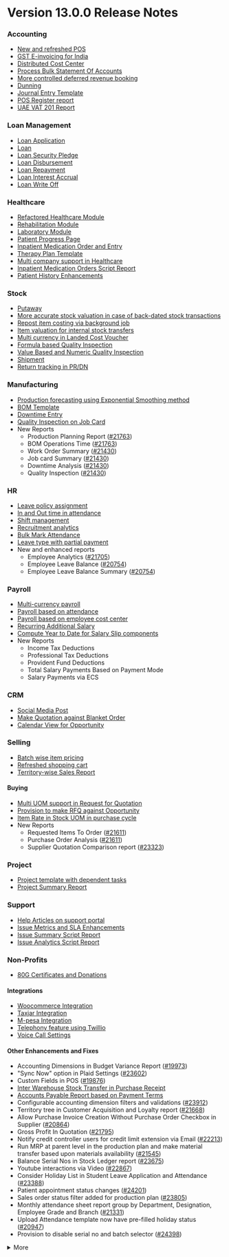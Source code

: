 # Version 13.0.0 Release Notes

### Accounting
- [New and refreshed POS](https://github.com/frappe/beasm/pull/20789)
- [GST E-invoicing for India](https://docs.beasm.com/docs/user/manual/en/regional/india/setup-e-invoicing)
- [Distributed Cost Center](https://docs.beasm.com/docs/user/manual/en/accounts/distributed-cost-center)
- [Process Bulk Statement Of Accounts](https://docs.beasm.com/docs/user/manual/en/accounts/process-statement-of-accounts)
- [More controlled deferred revenue booking](https://docs.beasm.com/docs/user/manual/en/accounts/process-deferred-accounting)
- [Dunning](https://docs.beasm.com/docs/user/manual/en/accounts/dunning)
- [Journal Entry Template](https://docs.beasm.com/docs/user/manual/en/accounts/journal-entry-template)
- [POS Register report](https://github.com/frappe/beasm/pull/23313)
- [UAE VAT 201 Report](https://github.com/frappe/beasm/pull/23447)


### Loan Management
- [Loan Application](https://docs.beasm.com/docs/user/manual/en/loan-management/loan-application)
- [Loan](https://docs.beasm.com/docs/user/manual/en/loan-management/loan)
- [Loan Security Pledge](https://docs.beasm.com/docs/user/manual/en/loan-management/loan-security-pledge)
- [Loan Disbursement](https://docs.beasm.com/docs/user/manual/en/loan-management/loan-disbursement)
- [Loan Repayment](https://docs.beasm.com/docs/user/manual/en/loan-management/loan-repayment)
- [Loan Interest Accrual](https://docs.beasm.com/docs/user/manual/en/loan-management/loan-interest-accrual)
- [Loan Write Off](https://docs.beasm.com/docs/user/manual/en/loan-management/loan-write-off)

### Healthcare
- [Refactored Healthcare Module](https://docs.beasm.com/docs/user/manual/en/healthcare)
- [Rehabilitation Module](https://docs.beasm.com/docs/user/manual/en/healthcare/exercise_type)
- [Laboratory Module](https://docs.beasm.com/docs/user/manual/en/healthcare/setup_laboratory)
- [Patient Progress Page](https://github.com/frappe/beasm/pull/22474)
- [Inpatient Medication Order and Entry](https://docs.beasm.com/docs/user/manual/en/healthcare/inpatient_medication_entry)
- [Therapy Plan Template](https://docs.beasm.com/docs/user/manual/en/healthcare/therapy_plan)
- [Multi company support in Healthcare](https://github.com/frappe/beasm/pull/21290)
- [Inpatient Medication Orders Script Report](https://github.com/frappe/beasm/pull/23984)
- [Patient History Enhancements](https://github.com/frappe/beasm/pull/24033)


### Stock
- [Putaway](https://docs.beasm.com/docs/user/manual/en/stock/putaway-rule)
- [More accurate stock valuation in case of back-dated stock transactions](https://github.com/frappe/beasm/pull/24183)
- [Repost item costing via background job](https://github.com/frappe/beasm/pull/24183)
- [Item valuation for internal stock transfers](https://github.com/frappe/beasm/pull/24200)
- [Multi currency in Landed Cost Voucher](https://github.com/frappe/beasm/pull/24127)
- [Formula based Quality Inspection](https://docs.beasm.com/docs/user/manual/en/stock/quality-inspection)
- [Value Based and Numeric Quality Inspection](https://github.com/frappe/beasm/pull/24181)
- [Shipment](https://github.com/frappe/beasm/pull/22914)
- [Return tracking in PR/DN](https://github.com/frappe/beasm/pull/22859)

### Manufacturing
- [Production forecasting using Exponential Smoothing method](https://docs.beasm.com/docs/user/manual/en/manufacturing/reports/demand-driven-forecasting)
- [BOM Template](https://docs.beasm.com/docs/user/manual/en/manufacturing/bill-of-materials#34-bom-template)
- [Downtime Entry](https://docs.beasm.com/docs/user/manual/en/manufacturing/downtime-entry)
- [Quality Inspection on Job Card](https://github.com/frappe/beasm/pull/23964)
- New Reports
  - Production Planning Report ([#21763](https://github.com/frappe/beasm/pull/21763))
  - BOM Operations Time ([#21763](https://github.com/frappe/beasm/pull/21763))
  - Work Order Summary ([#21430](https://github.com/frappe/beasm/pull/21430))
  - Job card Summary ([#21430](https://github.com/frappe/beasm/pull/21430))
  - Downtime Analysis ([#21430](https://github.com/frappe/beasm/pull/21430))
  - Quality Inspection ([#21430](https://github.com/frappe/beasm/pull/21430))

### HR
- [Leave policy assignment](https://github.com/frappe/beasm/pull/23112)
- [In and Out time in attendance](https://github.com/frappe/beasm/pull/21547)
- [Shift management](https://docs.beasm.com/docs/user/manual/en/human-resources/shift-management)
- [Recruitment analytics](https://github.com/frappe/beasm/pull/21732)
- [Bulk Mark Attendance](https://github.com/frappe/beasm/pull/20062)
- [Leave type with partial payment](https://github.com/frappe/beasm/pull/23173)
- New and enhanced reports
    - Employee Analytics ([#21705](https://github.com/frappe/beasm/pull/21705))
    - Employee Leave Balance ([#20754](https://github.com/frappe/beasm/pull/20754))
    - Employee Leave Balance Summary ([#20754](https://github.com/frappe/beasm/pull/20754))

### Payroll
- [Multi-currency payroll](https://github.com/frappe/beasm/pull/23519)
- [Payroll based on attendance](https://github.com/frappe/beasm/pull/21258)
- [Payroll based on employee cost center](https://github.com/frappe/beasm/pull/21609)
- [Recurring Additional Salary](https://github.com/frappe/beasm/pull/20936)
- [Compute Year to Date for Salary Slip components](https://github.com/frappe/beasm/pull/24362)
- New Reports
  - Income Tax Deductions
  - Professional Tax Deductions
  - Provident Fund Deductions
  - Total Salary Payments Based on Payment Mode
  - Salary Payments via ECS

### CRM
- [Social Media Post](https://docs.beasm.com/docs/user/manual/en/CRM/social-media-post)
- [Make Quotation against Blanket Order](https://docs.beasm.com/docs/user/manual/en/selling/blanket-order)
- [Calendar View for Opportunity](https://github.com/frappe/beasm/pull/21280)

### Selling
- [Batch wise item pricing](https://github.com/frappe/beasm/pull/24470)
- [Refreshed shopping cart](https://github.com/frappe/beasm/pull/22617)
- [Territory-wise Sales Report](https://github.com/frappe/beasm/pull/20428)

#### Buying
- [Multi UOM support in Request for Quotation](https://github.com/frappe/beasm/pull/22249)
- [Provision to make RFQ against Opportunity](https://github.com/frappe/beasm/pull/22765)
- [Item Rate in Stock UOM in purchase cycle](https://github.com/frappe/beasm/pull/24315)
- New Reports
  - Requested Items To Order ([#21611](https://github.com/frappe/beasm/pull/21611))
  - Purchase Order Analysis ([#21611](https://github.com/frappe/beasm/pull/21611))
  - Supplier Quotation Comparison report ([#23323](https://github.com/frappe/beasm/pull/23323))

### Project
- [Project template with dependent tasks](https://github.com/frappe/beasm/pull/24092)
- [Project Summary Report](https://github.com/frappe/beasm/pull/21587)

### Support
- [Help Articles on support portal](https://github.com/frappe/beasm/pull/22194)
- [Issue Metrics and SLA Enhancements](https://github.com/frappe/beasm/pull/21617)
- [Issue Summary Script Report](https://docs.beasm.com/docs/user/manual/en/support/support_reports)
- [Issue Analytics Script Report](https://docs.beasm.com/docs/user/manual/en/support/support_reports)

### Non-Profits
- [80G Certificates and Donations](https://docs.beasm.com/docs/user/manual/en/non_profit/tax_exemption_80g_certificate)

#### Integrations
- [Woocommerce Integration](https://docs.beasm.com/docs/user/manual/en/beasm_integration/woocommerce_integration)
- [Taxjar Integration](https://github.com/frappe/beasm/pull/21047)
- [M-pesa Integration](https://docs.beasm.com/docs/user/manual/en/beasm_integration/mpesa-integration)
- [Telephony feature using Twillio](https://github.com/frappe/beasm/pull/24032)
- [Voice Call Settings](https://github.com/frappe/beasm/pull/24126)


#### Other Enhancements and Fixes
- Accounting Dimensions in Budget Variance Report ([#19973](https://github.com/frappe/beasm/pull/19973))
- "Sync Now" option in Plaid Settings ([#23602](https://github.com/frappe/beasm/pull/23602))
- Custom Fields in POS ([#19876](https://github.com/frappe/beasm/pull/19876))
- [Inter Warehouse Stock Transfer in Purchase Receipt](https://docs.beasm.com/docs/user/manual/en/stock/articles/material-transfer-from-delivery-note)
- [Accounts Payable Report based on Payment Terms](https://docs.beasm.com/docs/user/manual/en/accounts/accounting-reports)
- Configurable accounting dimension filters and validations ([#23912](https://github.com/frappe/beasm/pull/23912))
- Territory tree in Customer Acquisition and Loyalty report ([#21668](https://github.com/frappe/beasm/pull/21668))
- Allow Purchase Invoice Creation Without Purchase Order Checkbox in Supplier ([#20864](https://github.com/frappe/beasm/pull/20864))
- Gross Profit In Quotation ([#21795](https://github.com/frappe/beasm/pull/21795))
- Notify credit controller users for credit limit extension via Email ([#22213](https://github.com/frappe/beasm/pull/22213))
- Run MRP at parent level in the production plan and make material transfer based upon materials availability ([#21545](https://github.com/frappe/beasm/pull/21545))
- Balance Serial Nos in Stock Ledger report ([#23675](https://github.com/frappe/beasm/pull/23675))
- Youtube interactions via Video  ([#22867](https://github.com/frappe/beasm/pull/22867))
- Consider Holiday List in Student Leave Application and Attendance ([#23388](https://github.com/frappe/beasm/pull/23388))
- Patient appointment status changes ([#24201](https://github.com/frappe/beasm/pull/24201))
- Sales order status filter added for production plan ([#23805](https://github.com/frappe/beasm/pull/23805))
- Monthly attendance sheet report group by Department, Designation, Employee Grade and Branch ([#21331](https://github.com/frappe/beasm/pull/21331))
- Upload Attendance template now have pre-filled holiday status ([#20947](https://github.com/frappe/beasm/pull/20947))
- Provision to disable serial no and batch selector ([#24398](https://github.com/frappe/beasm/pull/24398))

<details>
<summary>More</summary>

- Fetch Items from BOM in Stock Entry([#19498](https://github.com/frappe/beasm/pull/19498))
- Supplier Sourced Items in BOM ([#23557](https://github.com/frappe/beasm/pull/23557))
- Close Production Plan ([#23728](https://github.com/frappe/beasm/pull/23728))
- Button to create Stock Entry for Drug Shortage ([#24012](https://github.com/frappe/beasm/pull/24012))
- Added column cost center in Accounts Receivable report ([#23835](https://github.com/frappe/beasm/pull/23835))
- Added jinja templating in Contract Template ([#24046](https://github.com/frappe/beasm/pull/24046))
- Make account number length configurable ([#23845](https://github.com/frappe/beasm/pull/23845))
- Add company and correct filter in bank reconciliation statement ([#23614](https://github.com/frappe/beasm/pull/23614))
- Added Condition field in Pricing Rule ([#23014](https://github.com/frappe/beasm/pull/23014))
- Open lead status on next contact date ([#23445](https://github.com/frappe/beasm/pull/23445))
- [Tax Category in POS Profile](https://docs.beasm.com/docs/user/manual/en/accounts/pos-profile)
- Added phone field in product Inquiry ([#23170](https://github.com/frappe/beasm/pull/23170))
- Allow Discharge despite Unbilled Healthcare Services ([#24281](https://github.com/frappe/beasm/pull/24281))
- Do Not Bill Patient Encounters for Inpatients ([#24355](https://github.com/frappe/beasm/pull/24355))
- Autofill Supplier pop-up when only 1 Supplier in RFQ ([#22512](https://github.com/frappe/beasm/pull/22512))
- Accounting entries for service item in Purchase receipt ([#22223](https://github.com/frappe/beasm/pull/22223))
- Added Project in Sales Analytics report ([#23309](https://github.com/frappe/beasm/pull/23309))
- Added all companies option in employee tree to view employee across all companies ([#22573](https://github.com/frappe/beasm/pull/22573))
- Email Group Option In Email Campaign ([#22731](https://github.com/frappe/beasm/pull/22731))
- Stock Report Enhancements ([#21727](https://github.com/frappe/beasm/pull/21727))
- Added range for age in stock ageing ([#22622](https://github.com/frappe/beasm/pull/22622))
- Report Summary in Financial Statement([#20876](https://github.com/frappe/beasm/pull/20876))
- Added sequence id in routing for the completion of operations sequentially ([#23641](https://github.com/frappe/beasm/pull/23641))
- Nested Set filtering for Accounting Dimension
- Add/Remove Items from submitted Sales/Purchase Order
- Provision to edit Item Details from Marketplace
- Scan Barcode in Purchase Receipt
- Disable Rounded Totals Checkbox for Salary Slips in HR Settings

- Renamed Loan Management to Loan on Desk Page ([#21877](https://github.com/frappe/beasm/pull/21877))
- Added Expense Approver field in Employee master ([#22244](https://github.com/frappe/beasm/pull/22244))
- Bill all hours by default on Timesheet ([#22155](https://github.com/frappe/beasm/pull/22155))
- Unable to cancel employee advance ([#22374](https://github.com/frappe/beasm/pull/22374))
- Status error in purchase invoice ([#22351](https://github.com/frappe/beasm/pull/22351))
- Item-wise sales and purchase register export ([#22184](https://github.com/frappe/beasm/pull/22184))
- Billing address in for Purchase documents ([#22233](https://github.com/frappe/beasm/pull/22233))
- Handle canceled entries in financial statements ([#22231](https://github.com/frappe/beasm/pull/22231))
- Default period start date and period end date for financial statements ([#22011](https://github.com/frappe/beasm/pull/22011))
- Update Packed Items via Update Items in Sales Order ([#22392](https://github.com/frappe/beasm/pull/22392))
- Hide delete company transactions button if not system manager ([#21839](https://github.com/frappe/beasm/pull/21839))
- Skipping total row for tree-view reports ([#22350](https://github.com/frappe/beasm/pull/22350))
- Cancelled entries in tds payable monthly report ([#22131](https://github.com/frappe/beasm/pull/22131))
- Inter-company Invoice currency for multicurrency transactions ([#21984](https://github.com/frappe/beasm/pull/21984))
- Filter batches based on item and warehouse in Pick List (develop) ([#21780](https://github.com/frappe/beasm/pull/21780))
- Set cost center in Expense Claim child based on parent (if missing) ([#22175](https://github.com/frappe/beasm/pull/22175))
- Item wise backdated stock entry posting for immutable ledger ([#22366](https://github.com/frappe/beasm/pull/22366))
- Shopping cart UI fixes ([#22137](https://github.com/frappe/beasm/pull/22137))
- Filter Leave Type based on allocation for a particular employee ([#22050](https://github.com/frappe/beasm/pull/22050))
- Party validation for inter-warehouse transaction ([#22186](https://github.com/frappe/beasm/pull/22186))
- Manufacturing dashboard and work order summary chart ([#21946](https://github.com/frappe/beasm/pull/21946))
- IP Admission and Discharge, Minor fixes ([#21817](https://github.com/frappe/beasm/pull/21817))
- Validation of Purchase Order against Material Request missing ([#22192](https://github.com/frappe/beasm/pull/22192))
- Staffing Plan validation ([#22379](https://github.com/frappe/beasm/pull/22379))
- Do not allow backdated stock transactions in previous fiscal year ([#21967](https://github.com/frappe/beasm/pull/21967))
- Employee Advance Return not working ([#21812](https://github.com/frappe/beasm/pull/21812))
- Added card for reports on education desk ([#21853](https://github.com/frappe/beasm/pull/21853))
- Refactored project summary report  ([#21943](https://github.com/frappe/beasm/pull/21943))
- Revenue and Customer Count only in date range in Customer Acquitition Report ([#22210](https://github.com/frappe/beasm/pull/22210))
- Alternative item not working for subcontract ([#22386](https://github.com/frappe/beasm/pull/22386))
- Unable to create batched Item ([#22393](https://github.com/frappe/beasm/pull/22393))
- Filters for the manufacturing reports ([#21960](https://github.com/frappe/beasm/pull/21960))
- Raw material warehouse in Production Planning Report ([#21982](https://github.com/frappe/beasm/pull/21982))
- Allowed LWP leave types to select in Leave Application even if there is no allocation against them ([#22197](https://github.com/frappe/beasm/pull/22197))
- Report not working on parameter Grade ([#21951](https://github.com/frappe/beasm/pull/21951))
- Allow to enter Relieving date if employee status is Left ([#22242](https://github.com/frappe/beasm/pull/22242))
- Resetting lost reason in opportunity and quotation ([#22378](https://github.com/frappe/beasm/pull/22378))
- Filtering issues in opening invoice creation tool ([#21969](https://github.com/frappe/beasm/pull/21969))
- Set default reference Id for "On Previous Row Amount" and "On Previous Row Total" ([#22346](https://github.com/frappe/beasm/pull/22346))
- UX date range field separated in from and to date fields. ([#21765](https://github.com/frappe/beasm/pull/21765))
- Enable show_configure_button when shopping cart is enabled ([#22468](https://github.com/frappe/beasm/pull/22468))
- Setup status indicators for Job Offer and Job Applicant (develop) ([#22445](https://github.com/frappe/beasm/pull/22445))
- Item-wise sales history report ([#22783](https://github.com/frappe/beasm/pull/22783))
- Setting filter for project in kanban board ([#22717](https://github.com/frappe/beasm/pull/22717))
- Dashboard For Timesheet ([#22750](https://github.com/frappe/beasm/pull/22750))
- Handle custom statuses for the pause SLA configuration ([#22349](https://github.com/frappe/beasm/pull/22349))
- Quality Feedback and Template ([#22571](https://github.com/frappe/beasm/pull/22571))
- Unable to change link from new lead to existing customer ([#22787](https://github.com/frappe/beasm/pull/22787))
- Move Issue List actions under 'Actions' dropdown (ux) ([#22710](https://github.com/frappe/beasm/pull/22710))
- Cost center should only show option of selected company ([#22598](https://github.com/frappe/beasm/pull/22598))
- Serial No Rename does not affect  Stock Ledger Entry ([#22746](https://github.com/frappe/beasm/pull/22746))
- Descriptions not copied while creating Fees from Fee Structure ([#22792](https://github.com/frappe/beasm/pull/22792))
- Company filter for cost_center and expense_account in all sales and purchase transactions ([#22478](https://github.com/frappe/beasm/pull/22478))
- Arrangements of filters for reports accounts payable & receivable  ([#22636](https://github.com/frappe/beasm/pull/22636))
- Update the project after task deletion so that the % completed shows correct value ([#22591](https://github.com/frappe/beasm/pull/22591))
- Block Invalid Serial No updates in Maintenance Schedule ([#22665](https://github.com/frappe/beasm/pull/22665))
- Fetch item price in sales invoice based on it's validity ([#22563](https://github.com/frappe/beasm/pull/22563))
- Add view ledger button for cancelled docs ([#22432](https://github.com/frappe/beasm/pull/22432))
- Allow creating SLA documents even if SLA tracking is not enabled ([#22608](https://github.com/frappe/beasm/pull/22608))
- Quotation list view blank if quotation_to field not set as a standard filter ([#22672](https://github.com/frappe/beasm/pull/22672))
- Salary deductions report fixes ([#22397](https://github.com/frappe/beasm/pull/22397))
22727))
- Incorrect delivered qty in Supplier-Wise Sales Analytics ([#22631](https://github.com/frappe/beasm/pull/22631))
- Moved parent warehouse to top section also added a section break ([#22708](https://github.com/frappe/beasm/pull/22708))
- Skip Progress and Completed by fields on Task Duplication ([#22565](https://github.com/frappe/beasm/pull/22565))
- Incorrect stock after merging the items ([#22526](https://github.com/frappe/beasm/pull/22526))
- Letter head not found in opening invoice creation tool ([#22488](https://github.com/frappe/beasm/pull/22488))
- Cannot cancel asset and asset movement ([#22441](https://github.com/frappe/beasm/pull/22441))
- Fetch project-related info in Timesheet ([#22423](https://github.com/frappe/beasm/pull/22423))
- Currency symbol not showing as per company currency in stock balance report ([#22724](https://github.com/frappe/beasm/pull/22724))
- Add default cost center in payment reconciliation JV ([#22614](https://github.com/frappe/beasm/pull/22614))
- Stock Reconciliation Invalid Quantity for Batched Item ([#22726](https://github.com/frappe/beasm/pull/22726))
- Project link not set in accounts other than profit and loss accounts ([#22051](https://github.com/frappe/beasm/pull/22051))
- Buying price for non stock item in gross profit report ([#22616](https://github.com/frappe/beasm/pull/22616))
- Multi currency payment reconciliation ([#22738](https://github.com/frappe/beasm/pull/22738))
- Cannot cancel assets with repair pending ([#22440](https://github.com/frappe/beasm/pull/22440))
- Reset homepage to home after unchecking products page ([#22736](https://github.com/frappe/beasm/pull/22736))
- Generic Message in previous doc validation for buying and selling ([#22546](https://github.com/frappe/beasm/pull/22546))
- Expense claim outstanding while making payment entry ([#22735](https://github.com/frappe/beasm/pull/22735))
- Take parent cost center for child if no cost center at child in expense claim ([#22496](https://github.com/frappe/beasm/pull/22496))
- Consider company fiscal year for getting balance ([#22577](https://github.com/frappe/beasm/pull/22577))
- Pick List empty table and Serial-Batch items handling ([#22426](https://github.com/frappe/beasm/pull/22426))
- Show total row in print format of financial statement ([#22693](https://github.com/frappe/beasm/pull/22693))
- Set Root as Parent if no parent in new tree view node ([#22497](https://github.com/frappe/beasm/pull/22497))
- Multiple pos issues ([#23725](https://github.com/frappe/beasm/pull/23725))
- Calculate taxes if tax is based on item quantity and inclusive on item price ([#23001](https://github.com/frappe/beasm/pull/23001))
- Contact us button not visible in the website for the non variant items ([#23217](https://github.com/frappe/beasm/pull/23217))
- Not able to make Material Request from Sales Order ([#23669](https://github.com/frappe/beasm/pull/23669))
- Capture advance payments in payment order ([#23256](https://github.com/frappe/beasm/pull/23256))
- Program and Course Enrollment fixes ([#23333](https://github.com/frappe/beasm/pull/23333))
- Cannot create asset if cwip disabled and account not set ([#23580](https://github.com/frappe/beasm/pull/23580))
- Cannot merge pos invoices with inclusive tax ([#23541](https://github.com/frappe/beasm/pull/23541))
- Do not allow Company as accounting dimension ([#23755](https://github.com/frappe/beasm/pull/23755))
- Set value of wrong Bank Account field in Payment Entry ([#22302](https://github.com/frappe/beasm/pull/22302))
- Reverse journal entry for multi-currency ([#23165](https://github.com/frappe/beasm/pull/23165))
- Updated integrations desk page ([#23772](https://github.com/frappe/beasm/pull/23772))
- Assessment Result child table not visible when accessed via Assessment Plan dashboard ([#22880](https://github.com/frappe/beasm/pull/22880))
- Conversion factor fixes in Stock Entry ([#23407](https://github.com/frappe/beasm/pull/23407))
- Total calculations for multi-currency RCM invoices ([#23072](https://github.com/frappe/beasm/pull/23072))
- Show accounts in financial statements upto level 20 ([#23718](https://github.com/frappe/beasm/pull/23718))
- Consolidated financial statement sums values into wrong parent ([#23288](https://github.com/frappe/beasm/pull/23288))
- Set SLA variance in seconds for Duration fieldtype ([#23765](https://github.com/frappe/beasm/pull/23765))
- Added missing reports on selling desk ([#23548](https://github.com/frappe/beasm/pull/23548))
- Fixed heading in the mobile view ([#23145](https://github.com/frappe/beasm/pull/23145))
- Misleading filters on Item tax Template Link field ([#22918](https://github.com/frappe/beasm/pull/22918))
- Do not consider opening entries for TDS calculation ([#23597](https://github.com/frappe/beasm/pull/23597))
- Attendance calendar map fix ([#23245](https://github.com/frappe/beasm/pull/23245))
- Post cancellation accounting entry on posting date instead of current ([#23361](https://github.com/frappe/beasm/pull/23361))
- Set Customer only if Contact is present ([#23704](https://github.com/frappe/beasm/pull/23704))
- Add Delivery Note Count in Sales Invoice Dashboard ([#23161](https://github.com/frappe/beasm/pull/23161))
- Breadcrumbs for Maintenance Visit and Schedule ([#23369](https://github.com/frappe/beasm/pull/23369))
- Raise Error on over receipt/consumption for sub-contracted PR ([#23195](https://github.com/frappe/beasm/pull/23195))
- Validate if company not set in the Payment Entry ([#23419](https://github.com/frappe/beasm/pull/23419))
- Ignore company and bank account doctype while deleting company transactions ([#22953](https://github.com/frappe/beasm/pull/22953))
- Sales funnel data is inconsistent ([#23110](https://github.com/frappe/beasm/pull/23110))
- Credit Limit Email not working ([#23059](https://github.com/frappe/beasm/pull/23059))
- Add Company in list fields to fetch for Expense Claim ([#23007](https://github.com/frappe/beasm/pull/23007))
- Issue form cleaned up and renamed Minutes to First Response field ([#23066](https://github.com/frappe/beasm/pull/23066))
- Quotation lost reason options fix ([#22814](https://github.com/frappe/beasm/pull/22814))
- Tax amounts in HSN Wise Outward summary ([#23076](https://github.com/frappe/beasm/pull/23076))
- Patient Appointment not able to save ([#23434](https://github.com/frappe/beasm/pull/23434))
- Removed Working Hours field from Company ([#23009](https://github.com/frappe/beasm/pull/23009))
- Added check-in time validation in the Inpatient Record - Transfer ([#22958](https://github.com/frappe/beasm/pull/22958))
- Handle Blank from/to range in Numeric Item Attribute ([#23483](https://github.com/frappe/beasm/pull/23483))
- Sequence Matcher error in Bank Reconciliation ([#23539](https://github.com/frappe/beasm/pull/23539))
- Fixed Conversion Factor rate for the BOM Exploded Item ([#23151](https://github.com/frappe/beasm/pull/23151))
- Payment Schedule not fetching ([#23476](https://github.com/frappe/beasm/pull/23476))
- Validate if removed Item Attributes exist in variant items ([#22911](https://github.com/frappe/beasm/pull/22911))
- Set default billing address for purchase documents ([#22950](https://github.com/frappe/beasm/pull/22950))
- Added help link in navbar settings ([#22943](https://github.com/frappe/beasm/pull/22943))
- Apply TDS on Purchase Invoice creation from Purchase Order and Purchase Receipt ([#23282](https://github.com/frappe/beasm/pull/23282))
- Education Module fixes ([#23714](https://github.com/frappe/beasm/pull/23714))
- Filter out cancelled entries in customer ledger summary ([#23205](https://github.com/frappe/beasm/pull/23205))
- Fiscal Year and Tax Rates for Italy ([#23623](https://github.com/frappe/beasm/pull/23623))
- Production Plan incorrect Work Order qty ([#23264](https://github.com/frappe/beasm/pull/23264))
- Added new filters in the Batch-wise Balance History report ([#23676](https://github.com/frappe/beasm/pull/23676))
- Update state code and union territory for Daman and Diu ([#22988](https://github.com/frappe/beasm/pull/22988))
- Set Stock UOM in item while creating Material Request from Stock Entry ([#23436](https://github.com/frappe/beasm/pull/23436))
- Sales Order to Purchase Order flow improvement ([#23357](https://github.com/frappe/beasm/pull/23357))
- Student Admission and Student Applicant fixes ([#23515](https://github.com/frappe/beasm/pull/23515))
- Loan disbursement amount validation ([#24000](https://github.com/frappe/beasm/pull/24000))
- Making company address read-only in delivery note ([#23890](https://github.com/frappe/beasm/pull/23890))
- BOM stock report color showing always red ([#23994](https://github.com/frappe/beasm/pull/23994))
- Added filter for customer field in Issue ([#24051](https://github.com/frappe/beasm/pull/24051))
- Added project link in timesheet form ([#23764](https://github.com/frappe/beasm/pull/23764))
- Update integrations desk page ([#23767](https://github.com/frappe/beasm/pull/23767))
- Place of supply change on address change ([#23941](https://github.com/frappe/beasm/pull/23941))
- TDS calculation, skip invoices with "Apply Tax Withholding Amount" has disabled ([#23672](https://github.com/frappe/beasm/pull/23672))
- Auto fetch serial nos with modified conversion factor ([#23854](https://github.com/frappe/beasm/pull/23854))
- Default cost center in item master not set in stock entry ([#23877](https://github.com/frappe/beasm/pull/23877))
- Incorrect de-link serial no and batch ([#23947](https://github.com/frappe/beasm/pull/23947))
- Accounting for internal transfer invoices within same company ([#24021](https://github.com/frappe/beasm/pull/24021))
- Multiple pricing rule with margin type as Percentage is not working ([#24205](https://github.com/frappe/beasm/pull/24205))
- Added Purchase Order to Global Search ([#24055](https://github.com/frappe/beasm/pull/24055))
- Cannot expand row in update items dialog ([#23839](https://github.com/frappe/beasm/pull/23839))
- Maintain stock can't be changed it there is product bundle ([#23989](https://github.com/frappe/beasm/pull/23989))
- SO to PO Mapping Issue ([#23820](https://github.com/frappe/beasm/pull/23820))
- Asset with value zero doesn't show up in fixed asset register ([#24091](https://github.com/frappe/beasm/pull/24091))
- Cannot save customer email & phone ([#23797](https://github.com/frappe/beasm/pull/23797))
- Incorrect balance value in stock balance report ([#24048](https://github.com/frappe/beasm/pull/24048))
- Payment Terms not fetched in Purchase Invoice from Purchase Receipt ([#23735](https://github.com/frappe/beasm/pull/23735))
- Fix for LMS Sign Up link ([#23743](https://github.com/frappe/beasm/pull/23743))
- Incorrect stock quantity if 'Allow Multiple Material Consumption… ([#24116](https://github.com/frappe/beasm/pull/24116))
- Added wrong absent days calculation in salary slip ([#23897](https://github.com/frappe/beasm/pull/23897))
- Purchase receipt to purchase invoice bill date mapping ([#23967](https://github.com/frappe/beasm/pull/23967))
- Overriding po ([#24022](https://github.com/frappe/beasm/pull/24022))
- Do not cancel reference document on Quality Inspection cancellation ([#24198](https://github.com/frappe/beasm/pull/24198))
- Get formatted value in 'taxes' print template ([#24035](https://github.com/frappe/beasm/pull/24035))
- Don't overrule Item Price via Pricing Rule Rate if 0 ([#23636](https://github.com/frappe/beasm/pull/23636))
- Job card error handling for operations field ([#23991](https://github.com/frappe/beasm/pull/23991))
- Validation for journal entry with 0 debit and credit values ([#23975](https://github.com/frappe/beasm/pull/23975))
- Check if customer exists in product listing ([#24030](https://github.com/frappe/beasm/pull/24030))
- Asset finance book posting date fix ([#23778](https://github.com/frappe/beasm/pull/23778))
- Same source and target tables in Status Updater's update query ([#24110](https://github.com/frappe/beasm/pull/24110))
- Asset finance book depreciation posting date fix ([#23833](https://github.com/frappe/beasm/pull/23833))
- Ignore exception during leave ledger creation from patch ([#24005](https://github.com/frappe/beasm/pull/24005))
- Added link of bank reconciliation and clearance in accounting desk page ([#23850](https://github.com/frappe/beasm/pull/23850))
- Sales invoice add button from sales order dashboard ([#24077](https://github.com/frappe/beasm/pull/24077))
- Incorrect calculation for consumed qty for subcontract item ([#23257](https://github.com/frappe/beasm/pull/23257))
- Incorrect required_qty in Production Planning Report ([#24074](https://github.com/frappe/beasm/pull/24074))
- Email digest user not found ([#23949](https://github.com/frappe/beasm/pull/23949))
- Delete Receive at Warehouse entry on cancellation of Send to War… ([#24115](https://github.com/frappe/beasm/pull/24115))
- Added TDS Payable account number and an error message ([#24065](https://github.com/frappe/beasm/pull/24065))
- Override field_map for job card gantt ([#24155](https://github.com/frappe/beasm/pull/24155))
- Old shopify order syncing date ([#23990](https://github.com/frappe/beasm/pull/23990))
- Shipping chanrges not sync in beasm from shopify ([#24114](https://github.com/frappe/beasm/pull/24114))
- GSTR B2C report ([#24039](https://github.com/frappe/beasm/pull/24039))
- Ignore cancelled entries in stock balance report ([#23757](https://github.com/frappe/beasm/pull/23757))
- Stock ageing report not working ([#23923](https://github.com/frappe/beasm/pull/23923))
- Incorrect assign to in Maintenance Schedule  ([#23831](https://github.com/frappe/beasm/pull/23831))
- Improve UX of DATEV report ([#23892](https://github.com/frappe/beasm/pull/23892))
- Set SLA variance in seconds for Duration fieldtype ([#23765](https://github.com/frappe/beasm/pull/23765))
- dDouble exception in payroll ([#24078](https://github.com/frappe/beasm/pull/24078))
- Make asset dashboard charts public ([#23751](https://github.com/frappe/beasm/pull/23751))
- Don't copy terms and discount from SO to PO ([#23903](https://github.com/frappe/beasm/pull/23903))
- Ignore doctypes on company transaction delete ([#23864](https://github.com/frappe/beasm/pull/23864))
- Error handling in Upload Attendance  ([#23907](https://github.com/frappe/beasm/pull/23907))
- Tax template update on customer address change ([#24160](https://github.com/frappe/beasm/pull/24160))
- Not able to save bom ([#23910](https://github.com/frappe/beasm/pull/23910))
- Enable Allow Auto Repeat for standard doctypes having auto_repeat field ([#23776](https://github.com/frappe/beasm/pull/23776))
- Place of Supply fix in Sales Invoices ([#23785](https://github.com/frappe/beasm/pull/23785))
- Opening invoices in GSTR-1 report ([#24117](https://github.com/frappe/beasm/pull/24117))
- Partial serial no return issue ([#24208](https://github.com/frappe/beasm/pull/24208))
- Import taxjar globally in the taxjar_integration module ([#24027](https://github.com/frappe/beasm/pull/24027))
- Payroll attendance error ([#23887](https://github.com/frappe/beasm/pull/23887))
- Loan application link on creating loan ([#23937](https://github.com/frappe/beasm/pull/23937))
- POS item search includes non stock items ([#23914](https://github.com/frappe/beasm/pull/23914))
- Paid amount in Sales Invoice POS return resets to 0 ([#24057](https://github.com/frappe/beasm/pull/24057))
- Fiscal year can be shorter than 12 months ([#23838](https://github.com/frappe/beasm/pull/23838))
- Loan repayment type option remove ([#23582](https://github.com/frappe/beasm/pull/23582))
- Item wise tax calculation ([#23744](https://github.com/frappe/beasm/pull/23744))
- Enabling track changes for stock settings ([#23982](https://github.com/frappe/beasm/pull/23982))
- Added link of bank reconciliation and clearance in accounting desk page ([#23809](https://github.com/frappe/beasm/pull/23809))
- Location data on Asset to use command(make_demo) ([#23825](https://github.com/frappe/beasm/pull/23825))
- Handle Account and Item None not found in Opening Invoice Creation Tool ([#23559](https://github.com/frappe/beasm/pull/23559))
- Multiple subcontracting issues ([#23662](https://github.com/frappe/beasm/pull/23662))
- Sequence id override with workstation column ([#23810](https://github.com/frappe/beasm/pull/23810))
- Leave policy dashboard fix and roles ([#24170](https://github.com/frappe/beasm/pull/24170))
- Scan barcode does not update barcode item field in sales order ([#24090](https://github.com/frappe/beasm/pull/24090))
- Item price duplicate checking ([#23408](https://github.com/frappe/beasm/pull/23408))
- Tax template update on supplier change for India ([#24060](https://github.com/frappe/beasm/pull/24060))
- Consumed qty logic for subcontracted raw materials ([#23314](https://github.com/frappe/beasm/pull/23314))
- Finance book not getting added in journal Entry of asset value adjustment ([#24100](https://github.com/frappe/beasm/pull/24100))
- Set proper state code in ewaybill JSON when GST category is SEZ ([#23953](https://github.com/frappe/beasm/pull/23953))
- Copying po no when mapping doc ([#23729](https://github.com/frappe/beasm/pull/23729))
- Duplicate items validation for POS Invoice when allow multiple items is disabled ([#23896](https://github.com/frappe/beasm/pull/23896))
- Do not allow Company as accounting dimension ([#23749](https://github.com/frappe/beasm/pull/23749))
- Validation for duplicate Tax Category ([#23978](https://github.com/frappe/beasm/pull/23978))
- Therapy plan and session fixes ([#23817](https://github.com/frappe/beasm/pull/23817))
- Pricing rule with transaction not working for additional product ([#24053](https://github.com/frappe/beasm/pull/24053))
- Inpatient Medication Order and Entry fixes ([#23799](https://github.com/frappe/beasm/pull/23799))
- Avoid using SQL query to get fiscal year dates ([#24050](https://github.com/frappe/beasm/pull/24050))
- Auto Statewise gst tax template ([#23832](https://github.com/frappe/beasm/pull/23832))
- On save sequence id column override with workstation ([#23812](https://github.com/frappe/beasm/pull/23812))
- Multiple pricing rules are not working on selling side ([#22711](https://github.com/frappe/beasm/pull/22711))
- Salary slip popup error ([#24192](https://github.com/frappe/beasm/pull/24192))
- Multiple pricing rule with margin type as Percentage is not working ([#24204](https://github.com/frappe/beasm/pull/24204))
- Allow statistical component in salary structure. ([#24424](https://github.com/frappe/beasm/pull/24424))
- Set current asset value before calculating difference amount ([#24119](https://github.com/frappe/beasm/pull/24119))
- To use Stock UoM in BOM Stock Report ([#24339](https://github.com/frappe/beasm/pull/24339))
- Accounting entries of asset when submitting purchase receipt ([#24191](https://github.com/frappe/beasm/pull/24191))
- Batch/Serial Selector for Scanned Batched Item ([#24338](https://github.com/frappe/beasm/pull/24338))
- Link timesheets with corresponding projects ([#24346](https://github.com/frappe/beasm/pull/24346))
- Material request wrong status issue ([#24019](https://github.com/frappe/beasm/pull/24019))
- UX issues in e-invoicing ([#24358](https://github.com/frappe/beasm/pull/24358))
- Company Wise Valuation Rate for RM in BOM ([#24324](https://github.com/frappe/beasm/pull/24324))
- Stock ageing should not take cancelled stock entries. ([#24437](https://github.com/frappe/beasm/pull/24437))
- Partial loan security unpledging ([#24252](https://github.com/frappe/beasm/pull/24252))
- Asset depreciation ledger ([#24226](https://github.com/frappe/beasm/pull/24226))
- Back Update from QC based on Batch No ([#24329](https://github.com/frappe/beasm/pull/24329))
- Fix for not having fiscal year while creating new company ([#24130](https://github.com/frappe/beasm/pull/24130))
- E-invoice print format not showing other charges ([#24474](https://github.com/frappe/beasm/pull/24474))
- Tax template update on customer address change ([#24146](https://github.com/frappe/beasm/pull/24146))
- Do not manufacture same serial no multiple times ([#24164](https://github.com/frappe/beasm/pull/24164))
- Ignore group cost center validation for period closing voucher ([#24375](https://github.com/frappe/beasm/pull/24375))
- Partial serial no return issue ([#24207](https://github.com/frappe/beasm/pull/24207))
- GSTR-1 double entry issue ([#24376](https://github.com/frappe/beasm/pull/24376))
- Not able to create dunning from sales invoice ([#24349](https://github.com/frappe/beasm/pull/24349))
- Set company in leave allocation and leave ledger entry ([#24296](https://github.com/frappe/beasm/pull/24296))
- Allow leave policy assignment to be canceled. ([#24265](https://github.com/frappe/beasm/pull/24265))
- Removed all day event from shift assignment calendar ([#24397](https://github.com/frappe/beasm/pull/24397))
- Tax calculation on salary slip for the first month ([#24272](https://github.com/frappe/beasm/pull/24272))
- Validate tax template for tax category ([#24402](https://github.com/frappe/beasm/pull/24402))
- Numeric/Non-numeric QI UX ([#24517](https://github.com/frappe/beasm/pull/24517))
- Finished good produced qty validation ([#24220](https://github.com/frappe/beasm/pull/24220))
- Incorrect serial no in the subcontracted purchase receipt ([#24354](https://github.com/frappe/beasm/pull/24354))
- Don't validate warehouse values between Material Request and Stock Entry ([#24294](https://github.com/frappe/beasm/pull/24294))
- Don't cancel job card if manufacturing entry has made ([#24063](https://github.com/frappe/beasm/pull/24063))
- Subscription prepaid date validation ([#24356](https://github.com/frappe/beasm/pull/24356))
- Payment Period based on invoice date report fix/refactor ([#24378](https://github.com/frappe/beasm/pull/24378))
- Drop ship partial order fixed ([#24072](https://github.com/frappe/beasm/pull/24072))
- Payment entry multi-currency issue ([#24332](https://github.com/frappe/beasm/pull/24332))
- Multiple pricing rule issue ([#24515](https://github.com/frappe/beasm/pull/24515))
- Last purchase rate not updating when voucher cancelled if only one voucher is present ([#24322](https://github.com/frappe/beasm/pull/24322))
- Do not cancel reference document on Quality Inspection cancellation ([#24197](https://github.com/frappe/beasm/pull/24197))
- Refactored fetching & validating address from beasm rather than gst portal ([#24297](https://github.com/frappe/beasm/pull/24297))
- Opportunity Status fix ([#22944](https://github.com/frappe/beasm/pull/22944))
- Fixed stock and account balance syncing ([#24644](https://github.com/frappe/beasm/pull/24644))
- Fixed incorrect stock ledger qty in the stock ledger report and bin ([#24649](https://github.com/frappe/beasm/pull/24649))
- Fixed Consolidated Financial Statement report ([#24580](https://github.com/frappe/beasm/pull/24580))
- Repost incompleted backdated transactions ([#24991](https://github.com/frappe/beasm/pull/24991))
- Unequal debit and credit issue on RCM Invoice ([#24838](https://github.com/frappe/beasm/pull/24838))
- Period list for exponential smoothing forecasting report ([#24983](https://github.com/frappe/beasm/pull/24983))
- POS Opening Entry with empty balance detail rows ([#24891](https://github.com/frappe/beasm/pull/24891))
- Use account_name only in consolidated report ([#24840](https://github.com/frappe/beasm/pull/24840))
- Validation of job card in stock entry ([#24882](https://github.com/frappe/beasm/pull/24882))
- Incorrect Nil Exempt and Non GST amount in GSTR3B report ([#24918](https://github.com/frappe/beasm/pull/24918))
- TDS check getting checked after reload ([#24973](https://github.com/frappe/beasm/pull/24973))
- Membership and Donation API fixes ([#24900](https://github.com/frappe/beasm/pull/24900))
- Allow zero valuation in stock reconciliation ([#24985](https://github.com/frappe/beasm/pull/24985))
- Simplified logic for additional salary ([#24907](https://github.com/frappe/beasm/pull/24907))
- Allow to select item code in batch naming ([#24825](https://github.com/frappe/beasm/pull/24825))
- Membership renewal validation (#24963) ([#24964](https://github.com/frappe/beasm/pull/24964))
</details>
